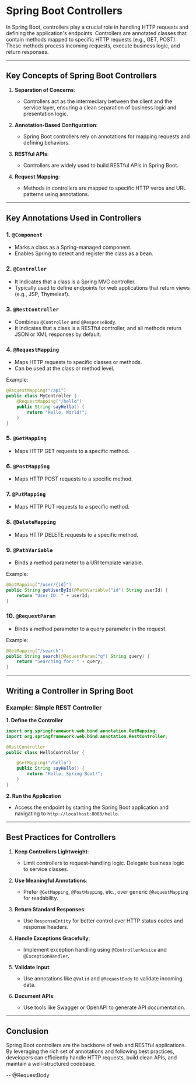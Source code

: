 # Spring Boot Controllers

In Spring Boot, controllers play a crucial role in handling HTTP requests and defining the application's endpoints. Controllers are annotated classes that contain methods mapped to specific HTTP requests (e.g., GET, POST). These methods process incoming requests, execute business logic, and return responses.

---

## Key Concepts of Spring Boot Controllers

1. **Separation of Concerns**:
    - Controllers act as the intermediary between the client and the service layer, ensuring a clean separation of business logic and presentation logic.

2. **Annotation-Based Configuration**:
    - Spring Boot controllers rely on annotations for mapping requests and defining behaviors.

3. **RESTful APIs**:
    - Controllers are widely used to build RESTful APIs in Spring Boot.

4. **Request Mapping**:
    - Methods in controllers are mapped to specific HTTP verbs and URL patterns using annotations.

---

## Key Annotations Used in Controllers

### 1. `@Component`
- Marks a class as a Spring-managed component.
- Enables Spring to detect and register the class as a bean.

### 2. `@Controller`
- It Indicates that a class is a Spring MVC controller.
- Typically used to define endpoints for web applications that return views (e.g., JSP, Thymeleaf).

### 3. `@RestController`
- Combines `@Controller` and `@ResponseBody`.
- It Indicates that a class is a RESTful controller, and all methods return JSON or XML responses by default.

### 4. `@RequestMapping`
- Maps HTTP requests to specific classes or methods.
- Can be used at the class or method level.

Example:
```java
@RequestMapping("/api")
public class MyController {
    @RequestMapping("/hello")
    public String sayHello() {
        return "Hello, World!";
    }
}
```

### 5. `@GetMapping`
- Maps HTTP GET requests to a specific method.

### 6. `@PostMapping`
- Maps HTTP POST requests to a specific method.

### 7. `@PutMapping`
- Maps HTTP PUT requests to a specific method.

### 8. `@DeleteMapping`
- Maps HTTP DELETE requests to a specific method.

### 9. `@PathVariable`
- Binds a method parameter to a URI template variable.

Example:
```java
@GetMapping("/user/{id}")
public String getUserById(@PathVariable("id") String userId) {
    return "User ID: " + userId;
}
```

### 10. `@RequestParam`
- Binds a method parameter to a query parameter in the request.

Example:
```java
@GetMapping("/search")
public String search(@RequestParam("q") String query) {
    return "Searching for: " + query;
}
```

---

## Writing a Controller in Spring Boot

### Example: Simple REST Controller

**1. Define the Controller**

```java
import org.springframework.web.bind.annotation.GetMapping;
import org.springframework.web.bind.annotation.RestController;

@RestController
public class HelloController {

    @GetMapping("/hello")
    public String sayHello() {
        return "Hello, Spring Boot!";
    }
}
```

**2. Run the Application**

- Access the endpoint by starting the Spring Boot application and navigating to `http://localhost:8080/hello`.

---

## Best Practices for Controllers

1. **Keep Controllers Lightweight**:
    - Limit controllers to request-handling logic. Delegate business logic to service classes.

2. **Use Meaningful Annotations**:
    - Prefer `@GetMapping`, `@PostMapping`, etc., over generic `@RequestMapping` for readability.

3. **Return Standard Responses**:
    - Use `ResponseEntity` for better control over HTTP status codes and response headers.

4. **Handle Exceptions Gracefully**:
    - Implement exception handling using `@ControllerAdvice` and `@ExceptionHandler`.

5. **Validate Input**:
    - Use annotations like `@Valid` and `@RequestBody` to validate incoming data.

6. **Document APIs**:
    - Use tools like Swagger or OpenAPI to generate API documentation.

---

## Conclusion

Spring Boot controllers are the backbone of web and RESTful applications. By leveraging the rich set of annotations and following best practices, developers can efficiently handle HTTP requests, build clean APIs, and maintain a well-structured codebase.

-- @RequestBody
